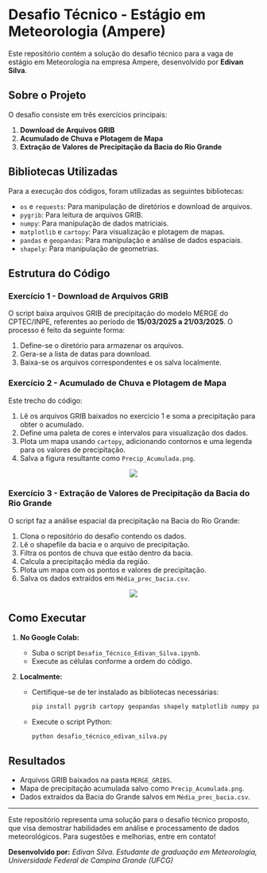 # Desafio Técnico - Estágio em Meteorologia (Ampere)

Este repositório contém a solução do desafio técnico para a vaga de estágio em Meteorologia na empresa Ampere, desenvolvido por **Edivan Silva**.

## Sobre o Projeto

O desafio consiste em três exercícios principais:

1. **Download de Arquivos GRIB**
2. **Acumulado de Chuva e Plotagem de Mapa**
3. **Extração de Valores de Precipitação da Bacia do Rio Grande**

## Bibliotecas Utilizadas

Para a execução dos códigos, foram utilizadas as seguintes bibliotecas:

- `os` e `requests`: Para manipulação de diretórios e download de arquivos.
- `pygrib`: Para leitura de arquivos GRIB.
- `numpy`: Para manipulação de dados matriciais.
- `matplotlib` e `cartopy`: Para visualização e plotagem de mapas.
- `pandas` e `geopandas`: Para manipulação e análise de dados espaciais.
- `shapely`: Para manipulação de geometrias.

## Estrutura do Código

### Exercício 1 - Download de Arquivos GRIB

O script baixa arquivos GRIB de precipitação do modelo MERGE do CPTEC/INPE, referentes ao período de **15/03/2025 a 21/03/2025**. O processo é feito da seguinte forma:

1. Define-se o diretório para armazenar os arquivos.
2. Gera-se a lista de datas para download.
3. Baixa-se os arquivos correspondentes e os salva localmente.

### Exercício 2 - Acumulado de Chuva e Plotagem de Mapa

Este trecho do código:

1. Lê os arquivos GRIB baixados no exercicio 1 e soma a precipitação para obter o acumulado.
2. Define uma paleta de cores e intervalos para visualização dos dados.
3. Plota um mapa usando `cartopy`, adicionando contornos e uma legenda para os valores de precipitação.
4. Salva a figura resultante como `Precip_Acumulada.png`.

<div align="center">
  <img src="https://github.com/user-attachments/assets/a29897ea-8554-4aef-b3b8-56b562f8ae4d">
</div>


### Exercício 3 - Extração de Valores de Precipitação da Bacia do Rio Grande

O script faz a análise espacial da precipitação na Bacia do Rio Grande:

1. Clona o repositório do desafio contendo os dados.
2. Lê o shapefile da bacia e o arquivo de precipitação.
3. Filtra os pontos de chuva que estão dentro da bacia.
4. Calcula a precipitação média da região.
5. Plota um mapa com os pontos e valores de precipitação.
6. Salva os dados extraídos em `Média_prec_bacia.csv`.

<div align="center">
  <img src="https://github.com/user-attachments/assets/f072b1e7-0296-4695-96f0-20e935c70d35">
</div>


## Como Executar

1. **No Google Colab:**
   - Suba o script `Desafio_Técnico_Edivan_Silva.ipynb`.
   - Execute as células conforme a ordem do código.
   
2. **Localmente:**
   - Certifique-se de ter instalado as bibliotecas necessárias:
     ```sh
     pip install pygrib cartopy geopandas shapely matplotlib numpy pandas requests
     ```
   - Execute o script Python:
     ```sh
     python desafio_técnico_edivan_silva.py
     ```

## Resultados

- Arquivos GRIB baixados na pasta `MERGE_GRIBS`.
- Mapa de precipitação acumulada salvo como `Precip_Acumulada.png`.
- Dados extraídos da Bacia do Grande salvos em `Média_prec_bacia.csv`.

---

Este repositório representa uma solução para o desafio técnico proposto, que visa demostrar habilidades em análise e processamento de dados meteorológicos. Para sugestões e melhorias, entre em contato!

**Desenvolvido por:** *Edivan Silva.  Estudante de graduação em Meteorologia, 
  Universidade Federal de Campina Grande (UFCG)*



